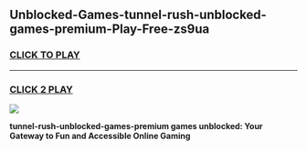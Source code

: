 
## Unblocked-Games-tunnel-rush-unblocked-games-premium-Play-Free-zs9ua
<h3>
<a href="https://premium76.site?title=tunnel-rush-unblocked-games-premium&ref=17A">CLICK TO PLAY</a></h3>
<hr>

<h3>
<a href="https://premium76.site?title=tunnel-rush-unblocked-games-premium&ref=17A">CLICK 2 PLAY</a>
  
</h3>

<a href="https://premium76.site?title=tunnel-rush-unblocked-games-premium&ref=17A"><img src="https://clearcache.store/games.png"></a>


**tunnel-rush-unblocked-games-premium games unblocked: Your Gateway to Fun and Accessible Online Gaming**
